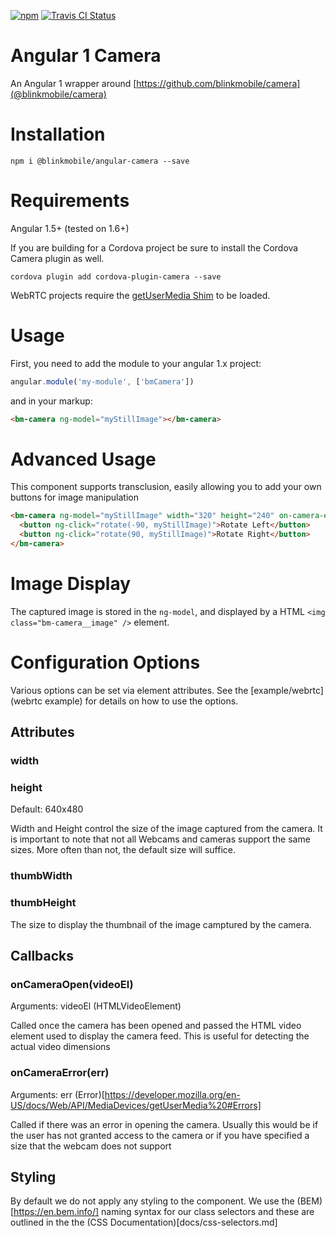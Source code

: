 [![npm](https://img.shields.io/npm/v/@blinkmobile/blink-angular-camera.svg?maxAge=2592000)](https://www.npmjs.com/package/@blinkmobile/blink-angular-camera) [![Travis CI Status](https://travis-ci.org/blinkmobile/angular-camera.svg?branch=master)](https://travis-ci.org/blinkmobile/angular-camera)

# Angular 1 Camera

An Angular 1 wrapper around [https://github.com/blinkmobile/camera](@blinkmobile/camera)

# Installation

`npm i @blinkmobile/angular-camera --save`

# Requirements

Angular 1.5+ (tested on 1.6+)

If you are building for a Cordova project be sure to install the Cordova Camera plugin as well.

`cordova plugin add cordova-plugin-camera --save`

WebRTC projects require the [getUserMedia Shim](https://github.com/otalk/getUserMedia) to be loaded.

# Usage

First, you need to add the module to your angular 1.x project:

```javascript
angular.module('my-module', ['bmCamera'])
```

and in your markup:

```html
<bm-camera ng-model="myStillImage"></bm-camera>
```

# Advanced Usage

This component supports transclusion, easily allowing you to add your own buttons for image manipulation

```html
<bm-camera ng-model="myStillImage" width="320" height="240" on-camera-error="myErrorHandler(err)">
  <button ng-click="rotate(-90, myStillImage)">Rotate Left</button>
  <button ng-click="rotate(90, myStillImage)">Rotate Right</button>
</bm-camera>
```

# Image Display

The captured image is stored in the `ng-model`, and displayed by a HTML `<img class="bm-camera__image" />` element.

# Configuration Options

Various options can be set via element attributes. See the [example/webrtc](webrtc example) for details on how to use the options.

## Attributes

### <a name="width"></a> width
### <a name="height"></a> height

Default: 640x480

Width and Height control the size of the image captured from the camera. It is important to note that not all Webcams and cameras support the same sizes. More often than not, the default size will suffice.

### thumbWidth
### thumbHeight

The size to display the thumbnail of the image camptured by the camera.

## Callbacks

### onCameraOpen(videoEl)

Arguments: videoEl (HTMLVideoElement)

Called once the camera has been opened and passed the HTML video element used to display the camera feed. This is useful for detecting the actual video dimensions

### onCameraError(err)

Arguments: err (Error)[https://developer.mozilla.org/en-US/docs/Web/API/MediaDevices/getUserMedia%20#Errors]

Called if there was an error in opening the camera. Usually this would be if the user has not granted access to the camera or if you have specified a size that the webcam does not support

## Styling

By default we do not apply any styling to the component. We use the (BEM)[https://en.bem.info/] naming syntax for our class selectors and these are outlined in the the (CSS Documentation)[docs/css-selectors.md]
